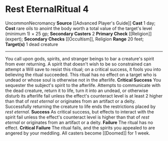 ﻿---
area: null
cost: "rare oils to anoint the body worth a total value of the target's level (minimum\
  \ 1) \xD7 25 gp"
duration: null
element: null
heighten: null
heighten_level: '4'
id: '36'
level: '4'
name: Rest Eternal
primary_check: '[[DATABASE/skill/Religion|Religion]] (expert)'
range: 20 feet
rarity: Uncommon
requirement: null
school: Necromancy
secondary_casters: '2'
secondary_check: '[[DATABASE/skill/Occultism|Occultism]] , Religion'
source: '[[DATABASE/source/Advanced Player''s Guide|Advanced Player''s Guide]]'
target: 1 dead creature
trait:
- '[[DATABASE/trait/Necromancy|Necromancy]]'
- '[[DATABASE/trait/Uncommon|Uncommon]]'
type: Ritual

---
# Rest Eternal<span class="item-type">Ritual 4</span>

<span class="trait-uncommon item-trait">Uncommon</span><span class="item-trait">Necromancy</span>
**Source** [[Advanced Player's Guide]] 
**Cast** 1 day; **Cost** rare oils to anoint the body worth a total value of the target's level (minimum 1) × 25 gp; **Secondary Casters** 2
**Primary Check** [[Religion]] (expert); **Secondary Checks** [[Occultism]], Religion
**Range** 20 feet; **Target(s)** 1 dead creature

---
You call upon gods, spirits, and stranger beings to bar a creature's spirit from ever returning. A spirit that doesn't wish to be so constrained can attempt a Will save to resist this ritual; on a critical success, it fools you into believing the ritual succeeded. This ritual has no effect on a target who is undead or whose soul is otherwise not in the afterlife.
**Critical Success** You sequester the subject's spirit to the afterlife. Attempts to communicate with the dead creature, return it to life, turn it into an undead, or otherwise disturb its afterlife fail unless the effect's counteract level is at least 2 higher than that of _rest eternal_ or originates from an artifact or a deity. Successfully returning the creature to life ends the restrictions placed by _rest eternal_.
**Success** As critical success, but effects to interact with the spirit fail unless the effect's counteract level is higher than that of _rest eternal_ or originates from an artifact or a deity.
**Failure** The ritual has no effect.
**Critical Failure** The ritual fails, and the spirits you appealed to are angered by your meddling. All casters become [[Doomed]] for 1 week.